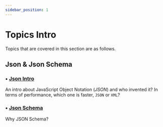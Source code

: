 ```yaml
---
sidebar_position: 1
---
```


# Topics Intro

Topics that are covered in this section are as follows.

## Json &amp; Json Schema
 ###  • **[Json Intro](/docs/json-topic/json)**
 An intro about JavaScript Object Notation (*JSON*) and who invented it? In terms of performance, which one is faster, `JSON` or `XML`?

 ###  • **[Json Schema](/docs/json-topic/json-schema)**
Why JSON Schema?

